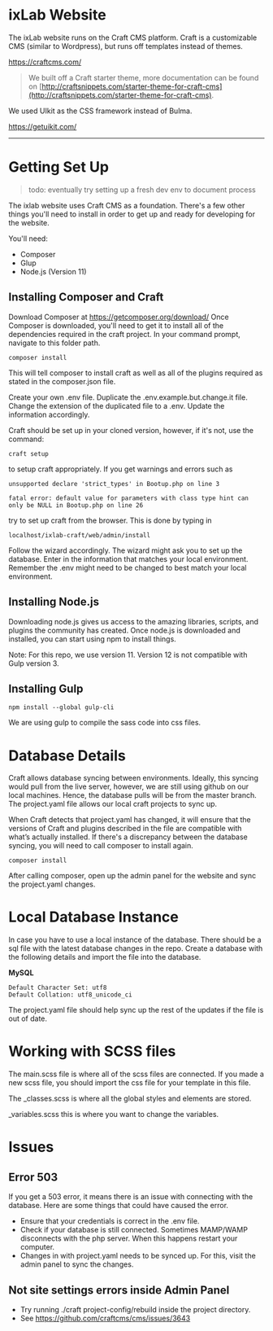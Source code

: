 # ixLab Website

The ixLab website runs on the Craft CMS platform. Craft is a customizable CMS (similar to Wordpress), but runs off templates instead of themes. 

https://craftcms.com/

> We built off a Craft starter theme, more documentation can be found on [http://craftsnippets.com/starter-theme-for-craft-cms](http://craftsnippets.com/starter-theme-for-craft-cms).

We used UIkit as the CSS framework instead of Bulma.

https://getuikit.com/



-------------------------



# Getting Set Up

>todo: eventually try setting up a fresh dev env to document process

The ixlab website uses Craft CMS as a foundation. There's a few other things you'll need to install in order to get up and ready for developing for the website.

You'll need:
* Composer
* Glup
* Node.js (Version 11)

## Installing Composer and Craft

Download Composer at https://getcomposer.org/download/
Once Composer is downloaded, you'll need to get it to install all of the dependencies required in the craft project. In your command prompt, navigate to this folder path.

```
composer install
```

This will tell composer to install craft as well as all of the plugins required as stated in the composer.json file.

Create your own .env file. Duplicate the .env.example.but.change.it file. Change the extension of the duplicated file to a .env. Update the information accordingly.

Craft should be set up in your cloned version, however, if it's not, use the command:

```
craft setup
```

to setup craft appropriately. If you get warnings and errors such as

```
unsupported declare 'strict_types' in Bootup.php on line 3

fatal error: default value for parameters with class type hint can only be NULL in Bootup.php on line 26
```

try to set up craft from the browser. This is done by typing in

`localhost/ixlab-craft/web/admin/install`

Follow the wizard accordingly. The wizard might ask you to set up the database. Enter in the information that matches your local environment. Remember the .env might need to be changed to best match your local environment.

## Installing Node.js

Downloading node.js gives us access to the amazing libraries, scripts, and plugins the community has created. Once node.js is downloaded and installed, you can start using npm to install things.

Note: For this repo, we use version 11. Version 12 is not compatible with Gulp version 3.

## Installing Gulp

```
npm install --global gulp-cli
```

We are using gulp to compile the sass code into css files.

# Database Details
Craft allows database syncing between environments. Ideally, this syncing would pull from the live server, however, we are still using github on our local machines. Hence, the database pulls will be from the master branch. The project.yaml file allows our local craft projects to sync up.

When Craft detects that project.yaml has changed, it will ensure that the versions of Craft and plugins described in the file are compatible with what’s actually installed. If there's a discrepancy between the database syncing, you will need to call composer to install again.

```
composer install

```

After calling composer, open up the admin panel for the website and sync the project.yaml changes. 

# Local Database Instance
In case you have to use a local instance of the database. There should be a sql file with the latest database changes in the repo. Create a database with the following details and import the file into the database.

**MySQL**

```
Default Character Set: utf8
Default Collation: utf8_unicode_ci
```

The project.yaml file should help sync up the rest of the updates if the file is out of date.

# Working with SCSS files
The main.scss file is where all of the scss files are connected. If you made a new scss file, you should import the css file for your template in this file. 

The _classes.scss is where all the global styles and elements are stored.

_variables.scss this is where you want to change the variables. 

# Issues
## Error 503
If you get a 503 error, it means there is an issue with connecting with the database. Here are some things that could have caused the error. 

* Ensure that your credentials is correct in the .env file. 
* Check if your database is still connected. Sometimes MAMP/WAMP disconnects with the php server. When this happens restart your computer. 
* Changes in with project.yaml needs to be synced up. For this, visit the admin panel to sync the changes. 

## Not site settings errors inside Admin Panel

* Try running ./craft project-config/rebuild inside the project directory.
* See https://github.com/craftcms/cms/issues/3643